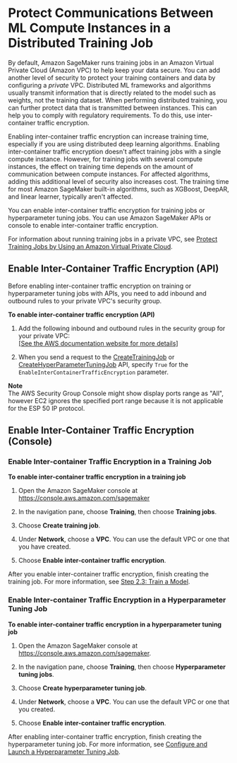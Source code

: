 # Protect Communications Between ML Compute Instances in a Distributed Training Job<a name="train-encrypt"></a>

By default, Amazon SageMaker runs training jobs in an Amazon Virtual Private Cloud \(Amazon VPC\) to help keep your data secure\. You can add another level of security to protect your training containers and data by configuring a *private* VPC\. Distributed ML frameworks and algorithms usually transmit information that is directly related to the model such as weights, not the training dataset\. When performing distributed training, you can further protect data that is transmitted between instances\. This can help you to comply with regulatory requirements\. To do this, use inter\-container traffic encryption\. 

Enabling inter\-container traffic encryption can increase training time, especially if you are using distributed deep learning algorithms\. Enabling inter\-container traffic encryption doesn't affect training jobs with a single compute instance\. However, for training jobs with several compute instances, the effect on training time depends on the amount of communication between compute instances\. For affected algorithms, adding this additional level of security also increases cost\. The training time for most Amazon SageMaker built\-in algorithms, such as XGBoost, DeepAR, and linear learner, typically aren't affected\.

You can enable inter\-container traffic encryption for training jobs or hyperparameter tuning jobs\. You can use Amazon SageMaker APIs or console to enable inter\-container traffic encryption\.

For information about running training jobs in a private VPC, see [Protect Training Jobs by Using an Amazon Virtual Private Cloud](train-vpc.md)\.

## Enable Inter\-Container Traffic Encryption \(API\)<a name="train-encrypt-api"></a>

Before enabling inter\-container traffic encryption on training or hyperparameter tuning jobs with APIs, you need to add inbound and outbound rules to your private VPC's security group\.

**To enable inter\-container traffic encryption \(API\)**

1.  Add the following inbound and outbound rules in the security group for your private VPC:    
[\[See the AWS documentation website for more details\]](http://docs.aws.amazon.com/sagemaker/latest/dg/train-encrypt.html)

1. When you send a request to the [CreateTrainingJob](API_CreateTrainingJob.md) or [CreateHyperParameterTuningJob](API_CreateHyperParameterTuningJob.md) API, specify `True` for the `EnableInterContainerTrafficEncryption` parameter\.

**Note**  
The AWS Security Group Console might show display ports range as "All", however EC2 ignores the specified port range because it is not applicable for the ESP 50 IP protocol\.

## Enable Inter\-Container Traffic Encryption \(Console\)<a name="train-encrypt-console"></a>

### Enable Inter\-container Traffic Encryption in a Training Job<a name="train-encrypt-console-training"></a>

**To enable inter\-container traffic encryption in a training job**

1. Open the Amazon SageMaker console at [https://console\.aws\.amazon\.com/sagemaker](https://console.aws.amazon.com/sagemaker)

1. In the navigation pane, choose **Training**, then choose **Training jobs**\.

1. Choose **Create training job**\. 

1. Under **Network**, choose a **VPC**\. You can use the default VPC or one that you have created\. 

1. Choose **Enable inter\-container traffic encryption**\. 

After you enable inter\-container traffic encryption, finish creating the training job\. For more information, see [Step 2\.3: Train a Model](ex1-train-model.md)\.

### Enable Inter\-container Traffic Encryption in a Hyperparameter Tuning Job<a name="train-encrypt-console-tuning"></a>

**To enable inter\-container traffic encryption in a hyperparameter tuning job**

1. Open the Amazon SageMaker console at [https://console\.aws\.amazon\.com/sagemaker](https://console.aws.amazon.com/sagemaker)\.

1. In the navigation pane, choose **Training**, then choose **Hyperparameter tuning jobs**\.

1. Choose **Create hyperparameter tuning job**\. 

1. Under **Network**, choose a **VPC**\. You can use the default VPC or one that you created\. 

1. Choose **Enable inter\-container traffic encryption**\. 

After enabling inter\-container traffic encryption, finish creating the hyperparameter tuning job\. For more information, see [Configure and Launch a Hyperparameter Tuning Job](automatic-model-tuning-ex-tuning-job.md)\.
